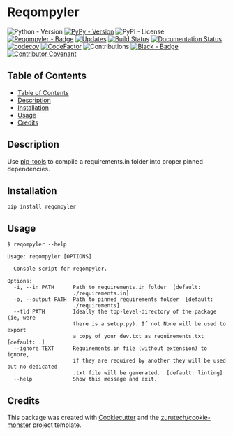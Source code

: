 # Reqompyler

![Python - Version](https://img.shields.io/pypi/pyversions/reqompyler.svg)
[![PyPy - Version](https://badge.fury.io/py/reqompyler.svg)](https://pypi.org/project/reqompyler/)
![PyPI - License](https://img.shields.io/pypi/l/reqompyler.svg)
[![Reqompyler - Badge](https://img.shields.io/badge/package-reqompyler-brightgreen.svg)](https://pypi.org/project/reqompyler/)
[![Updates](https://pyup.io/repos/github/zurutech/reqompyler/shield.svg)](https://pyup.io/repos/github/zurutech/reqompyler/)
[![Build Status](https://travis-ci.org/zurutech/reqompyler.svg?branch=master)](https://travis-ci.org/zurutech/reqompyler)
[![Documentation Status](https://readthedocs.org/projects/reqompyler/badge/?version=latest)](https://reqompyler.readthedocs.io/en/latest/?badge=latest)
[![codecov](https://codecov.io/gh/zurutech/reqompyler/branch/master/graph/badge.svg)](https://codecov.io/gh/zurutech/reqompyler)
[![CodeFactor](https://www.codefactor.io/repository/github/zurutech/reqompyler/badge)](https://www.codefactor.io/repository/github/zurutech/reqompyler)
![Contributions](https://img.shields.io/badge/contributions-welcome-brightgreen.svg?style=flat)
[![Black - Badge](https://img.shields.io/badge/code%20style-black-000000.svg)](https://github.com/python/black)
[![Contributor Covenant](https://img.shields.io/badge/Contributor%20Covenant-v1.4%20adopted-ff69b4.svg)](CODE_OF_CONDUCT.md)

## Table of Contents

- [Table of Contents](#table-of-contents)
- [Description](#description)
- [Installation](#installation)
- [Usage](#usage)
- [Credits](#credits)

## Description

Use [pip-tools](https://github.com/jazzband/pip-tools) to compile a requirements.in folder into proper pinned dependencies.

## Installation

```console
pip install reqompyler
```

## Usage

```console
$ reqompyler --help

Usage: reqompyler [OPTIONS]

  Console script for reqompyler.

Options:
  -i, --in PATH      Path to requirements.in folder  [default:
                     ./requirements.in]
  -o, --output PATH  Path to pinned requirements folder  [default:
                     ./requirements]
  --tld PATH         Ideally the top-level-directory of the package (ie, were
                     there is a setup.py). If not None will be used to export
                     a copy of your dev.txt as requirements.txt  [default: .]
  --ignore TEXT      Requirements.in file (without extension) to ignore,
                     if they are required by another they will be used but no dedicated
                     .txt file will be generated.  [default: linting]
  --help             Show this message and exit.

```

## Credits

This package was created with [Cookiecutter] and the [zurutech/cookie-monster] project template.

[Cookiecutter]: https://github.com/audreyr/cookiecutter
[zurutech/cookie-monster]: https://github.com/zurutech/cookie-monster
